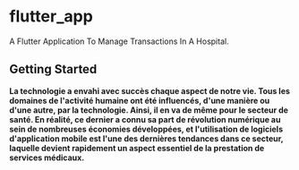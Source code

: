 # flutter_app

A Flutter Application To Manage Transactions In A Hospital.

## Getting Started

__La technologie a envahi avec succès chaque aspect de notre vie.
 Tous les domaines de l'activité humaine ont été influencés,
 d'une manière ou d'une autre, par la technologie.
 Ainsi, il en va de même pour le secteur de santé.
 En réalité, ce dernier a connu sa part de révolution numérique au sein de nombreuses économies développées,
 et l'utilisation de logiciels d'application mobile est l'une des dernières tendances dans ce secteur,
 laquelle devient rapidement un aspect essentiel de la prestation de services médicaux.__ 

